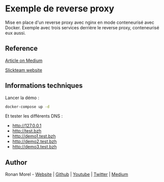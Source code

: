 # Exemple de reverse proxy

Mise en place d'un reverse proxy avec nginx en mode conteneurisé avec Docker.
Exemple avec trois services derrière le reverse proxy, conteneurisé eux aussi.

## Reference

[Article on Medium](https://medium.com/slickteam/configurer-votre-reverse-proxy-avec-nginx-et-docker-7c678c989080)

[Slickteam website](https://slickteam.fr)
## Informations techniques

Lancer la démo :

```bash
docker-compose up -d
```

Et tester les différents DNS :
* http://127.0.0.1
* http://test.bzh
* http://demo1.test.bzh
* http://demo2.test.bzh
* http://demo3.test.bzh

## Author

Ronan Morel - [Website](https://ronanmorel.fr) | [Github](https://github.com/ronronan) | [Youtube](https://www.youtube.com/channel/UCu8f_ENFz0hPiwwCocJg2UA) | [Twitter](https://twitter.com/ronronan21) | [Medium](https://medium.com/@ronronan21)